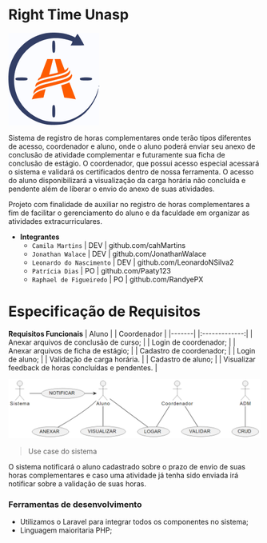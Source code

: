 # Right Time Unasp
![Logo](/imagesReadme/Logo.png "Right Time Logo")

Sistema de registro de horas complementares onde terão tipos diferentes de acesso, coordenador e aluno, onde o aluno poderá enviar seu anexo de conclusão de atividade complementar e futuramente sua ficha de conclusão de estágio. O coordenador, que possui acesso especial acessará o sistema e validará os certificados dentro de nossa ferramenta. O acesso do aluno disponibilizará a visualização da carga horária não concluída e pendente além de liberar o envio do anexo de suas atividades.

Projeto com finalidade de auxiliar no registro de horas complementares a fim de facilitar o gerenciamento do aluno e da faculdade em organizar as atividades extracurriculares.

* **Integrantes**
  * `Camila Martins`  | DEV | github.com/cahMartins
  * `Jonathan Walace` | DEV | github.com/JonathanWalace   
  * `Leonardo do Nascimento`  | DEV | github.com/LeonardoNSilva2   
  * `Patrícia Dias`   | PO | github.com/Paaty123   
  * `Raphael de Figueiredo`   | PO | github.com/RandyePX  

# Especificação de Requisitos

**Requisitos Funcionais**
| Aluno | | Coordenador |
|-------| |:-------------:|
| Anexar arquivos de conclusão de curso; | | Login de coordenador; |
| Anexar arquivos de ficha de estágio; | | Cadastro de coordenador; |
| Login de aluno; | | Validação de carga horária. |
| Cadastro de aluno; | 
| Visualizar feedback de horas concluídas e pendentes. | 







![Use-case](/imagesReadme/Use-case.png "Caso de uso")
> Use case do sistema

O sistema notificará o aluno cadastrado sobre o prazo de envio de suas horas complementares e caso uma atividade já tenha sido enviada irá notificar sobre a validação de suas horas.

### Ferramentas de desenvolvimento
* Utilizamos o Laravel para integrar todos os componentes no sistema;
* Linguagem maioritaria PHP; 

